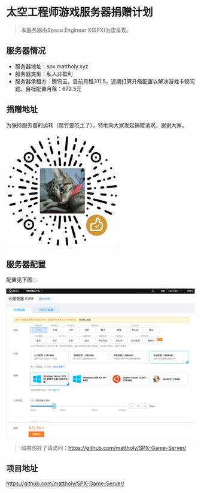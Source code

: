 # 太空工程师游戏服务器捐赠计划

> 本服务器由Space Engineer X(SPX)为您呈现。

## 服务器情况

* 服务器地址：spx.mattholy.xyz
* 服务器类型：私人非盈利
* 服务器承租方：腾讯云，目前月租311.5，近期打算升级配置以解决游戏卡顿问题。目标配置月租：672.5元

## 捐赠地址

为保持服务器的运转（腐竹要吃土了），特地向大家发起捐赠请求。谢谢大家。

![捐款码](https://raw.githubusercontent.com/mattholy/SPX-Game-Server/master/Snipaste_2019-02-02_13-33-20.jpg)

## 服务器配置

配置见下图：

![配置截图](https://raw.githubusercontent.com/mattholy/SPX-Game-Server/master/Snipaste_2019-02-02_12-48-34.png)

> 如果图挂了请访问：https://github.com/mattholy/SPX-Game-Server/

## 项目地址
https://github.com/mattholy/SPX-Game-Server/
